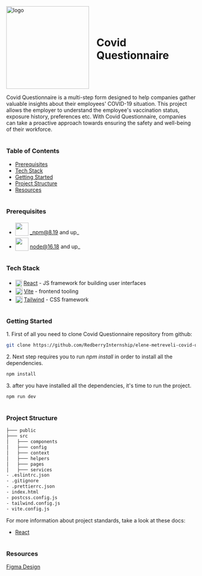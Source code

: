 <div style="display:flex; align-items: center">
  <img src="/assets/redberrylogo.svg" alt="logo" width="220" style="margin-right: 20px" />
  <h1 style="position:relative; top: -6px" >Covid Questionnaire</h1>
</div>

Covid Questionnaire is a multi-step form designed to help companies gather valuable insights about their employees' COVID-19 situation. This project allows the employer to understand the employee's vaccination status, exposure history, preferences etc. With Covid Questionnaire, companies can take a proactive approach towards ensuring the safety and well-being of their workforce.

#

### Table of Contents

- [Prerequisites](#prerequisites)
- [Tech Stack](#tech-stack)
- [Getting Started](#getting-started)
- [Project Structure](#project-structure)
- [Resources](#resources)

#

### Prerequisites

- <img src="/assets/npm.png" width="35" style="position: relative; top: 4px" /> _npm@8.19 and up\_
- <img src="/assets/node.png" width="35" style="position: relative; top: 6px" /> node@16.18 and up\_

#

### Tech Stack

- <img src="/assets/react.png" height="18" style="position: relative; top: 4px" /> [React](https://react.dev/reference/react) - JS framework for building user interfaces
- <img src="/assets/vite.png" height="19" style="position: relative; top: 4px" /> [Vite](https://vitejs.dev/) - frontend tooling
- <img src="/assets/tailwind.png" height="19" style="position: relative; top: 4px" /> [Tailwind](https://tailwindui.com/) - CSS framework

#

### Getting Started

1\. First of all you need to clone Covid Questionnaire repository from github:

```sh
git clone https://github.com/RedberryInternship/elene-metreveli-covid-questionare
```

2\. Next step requires you to run _npm install_ in order to install all the dependencies.

```sh
npm install
```

3\. after you have installed all the dependencies, it's time to run the project.

```sh
npm run dev
```

#

### Project Structure

```bash
├─── public
├─── src
│   ├─── components
│   ├─── config
│   ├─── context
│   ├─── helpers
│   ├─── pages
│   ├─── services
- .eslintrc.json
- .gitignore
- .prettierrc.json
- index.html
- postcss.config.js
- tailwind.config.js
- vite.config.js
```

For more information about project standards, take a look at these docs:

- [React](https://react.dev/reference/react)

#

### Resources

[Figma Design](https://www.figma.com/file/56t2BI25FcD0LAIjR4GVkQ/%E1%83%99%E1%83%98%E1%83%97%E1%83%AE%E1%83%95%E1%83%90%E1%83%A0%E1%83%98?type=design)
